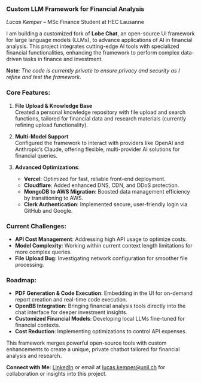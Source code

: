### **Custom LLM Framework for Financial Analysis**

*Lucas Kemper* – MSc Finance Student at HEC Lausanne

I am building a customized fork of **Lobe Chat**, an open-source UI framework for large language models (LLMs), to advance applications of AI in financial analysis. This project integrates cutting-edge AI tools with specialized financial functionalities, enhancing the framework to perform complex data-driven tasks in finance and investment.

**Note**: *The code is currently private to ensure privacy and security as I refine and test the framework.*

### **Core Features**:
1. **File Upload & Knowledge Base**  
   Created a personal knowledge repository with file upload and search functions, tailored for financial data and research materials (currently refining upload functionality).
   
2. **Multi-Model Support**  
   Configured the framework to interact with providers like OpenAI and Anthropic’s Claude, offering flexible, multi-provider AI solutions for financial queries.

3. **Advanced Optimizations**:
   - **Vercel**: Optimized for fast, reliable front-end deployment.
   - **Cloudflare**: Added enhanced DNS, CDN, and DDoS protection.
   - **MongoDB to AWS Migration**: Boosted data management efficiency by transitioning to AWS.
   - **Clerk Authentication**: Implemented secure, user-friendly login via GitHub and Google.

### **Current Challenges**:
- **API Cost Management**: Addressing high API usage to optimize costs.
- **Model Complexity**: Working within current context length limitations for more complex queries.
- **File Upload Bug**: Investigating network configuration for smoother file processing.

### **Roadmap**:
- **PDF Generation & Code Execution**: Embedding in the UI for on-demand report creation and real-time code execution.
- **OpenBB Integration**: Bringing financial analysis tools directly into the chat interface for deeper investment insights.
- **Customized Financial Models**: Developing local LLMs fine-tuned for financial contexts.
- **Cost Reduction**: Implementing optimizations to control API expenses.

This framework merges powerful open-source tools with custom enhancements to create a unique, private chatbot tailored for financial analysis and research.

**Connect with Me**: [LinkedIn](https://www.linkedin.com/in/lucas-kemper/) or email at lucas.kemper@unil.ch for collaboration or insights into this project.
